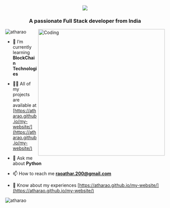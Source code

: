 <h1 align="center">
  <a href="https://git.io/typing-svg">
    <img src="https://readme-typing-svg.herokuapp.com/?lines=Hi+There!+👋;+Myself+Rao+Athar+khan!;&center=true&size=30">
  </a>
</h1>
<h3 align="center">A passionate Full Stack developer from India</h3>
<img align="right" alt="Coding" width="400" src="https://camo.githubusercontent.com/65de73171b032a2f5ecaaa4393f8d488cf9c85563947105f54bc7941a10f0f0b/68747470733a2f2f6d656469612e74656e6f722e636f6d2f726550446644574f33586f41414141642f6861636b696e672e676966")


<p align="left"> <img src="https://komarev.com/ghpvc/?username=atharao&label=Profile%20views&color=0e75b6&style=flat" alt="atharao" /> </p>

- 🌱 I’m currently learning **BlockChain Technologies**

- 👨‍💻 All of my projects are available at [https://atharao.github.io/my-website/](https://atharao.github.io/my-website/)

- 💬 Ask me about **Python**

- 📫 How to reach me **raoathar.200@gmail.com**

- 📄 Know about my experiences [https://atharao.github.io/my-website/](https://atharao.github.io/my-website/)


<p><img align="center" src="https://github-readme-stats.vercel.app/api/top-langs?username=atharao&show_icons=true&locale=en&layout=compact" alt="atharao" /></p>
